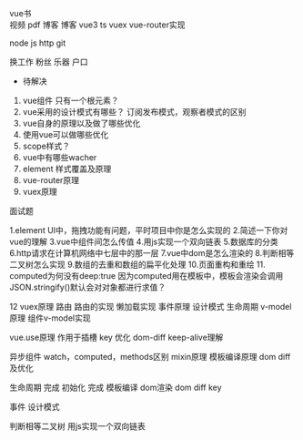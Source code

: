 
vue书  
视频 pdf 
博客
博客 vue3 ts vuex vue-router实现

node
js
http
git


换工作 粉丝
乐器 户口 

- 待解决
1. vue组件 只有一个根元素？
2. vue采用的设计模式有哪些？ 订阅发布模式，观察者模式的区别
3. vue自身的原理以及做了哪些优化
4. 使用vue可以做哪些优化
5. scope样式？
6. vue中有哪些wacher
7. element 样式覆盖及原理
8. vue-router原理
9. vuex原理

面试题

1.element UI中，拖拽功能有问题，平时项目中你是怎么实现的
2.简述一下你对vue的理解
3.vue中组件间怎么传值
4.用js实现一个双向链表
5.数据库的分类
6.http请求在计算机网络中七层中的那一层
7.vue中dom是怎么渲染的
8.判断相等二叉树怎么实现
9.数组的去重和数组的扁平化处理
10.页面重构和重绘
11. computed为何没有deep:true 因为computed用在模板中，模板会渲染会调用JSON.stringify()默认会对对象都进行求值？


12 vuex原理 路由 路由的实现 懒加载实现 
事件原理 设计模式 生命周期 v-model原理 组件v-model实现

 vue.use原理 作用于插槽 key 优化 dom-diff keep-alive理解 
 
 异步组件 
 watch，computed，methods区别 mixin原理 模板编译原理
dom diff及优化


生命周期 完成
初始化   完成
模板编译
dom渲染
dom diff
key

事件
设计模式

判断相等二叉树
用js实现一个双向链表
